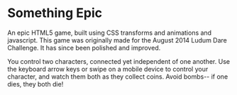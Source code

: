 Something Epic
==============

An epic HTML5 game, built using CSS transforms and animations and javascript. This game was originally made for the August 2014 Ludum Dare Challenge. It has since been polished and improved.

You control two characters, connected yet independent of one another. Use the keyboard arrow keys or swipe on a mobile device to control your character, and watch them both as they collect coins. Avoid bombs-- if one dies, they both die!
